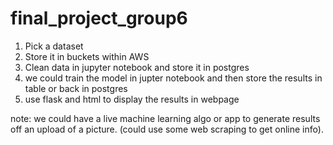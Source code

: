 # final_project_group6

1. Pick a dataset
2. Store it in buckets within AWS
3. Clean data in jupyter notebook and store it in postgres
4. we could train the model in jupter notebook and then store the results in table or back in postgres
5. use flask and html to display the results in webpage

note: we could have a live machine learning algo or app to generate results off an upload of a picture. (could use some web scraping to get online info).